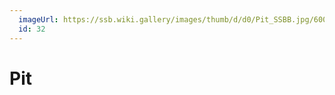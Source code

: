 ```yaml
---
  imageUrl: https://ssb.wiki.gallery/images/thumb/d/d0/Pit_SSBB.jpg/600px-Pit_SSBB.jpg
  id: 32
---
```


# Pit
  